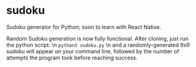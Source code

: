 # sudoku
Sudoku generator for Python; soon to learn with React Native.

Random Sudoku generation is now fully functional. After cloning, just run the python script: \n
`python3 sudoku.py` \n
and a randomly-generated 9x9 sudoku will appear on your command line, followed by the number of attempts the program took before reaching success.
